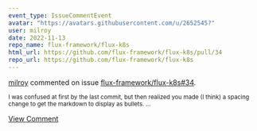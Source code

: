 ```yaml
---
event_type: IssueCommentEvent
avatar: "https://avatars.githubusercontent.com/u/2652545?"
user: milroy
date: 2022-11-13
repo_name: flux-framework/flux-k8s
html_url: https://github.com/flux-framework/flux-k8s/pull/34
repo_url: https://github.com/flux-framework/flux-k8s
---
```


<a href='https://github.com/milroy' target='_blank'>milroy</a> commented on issue <a href='https://github.com/flux-framework/flux-k8s/pull/34' target='_blank'>flux-framework/flux-k8s#34</a>.

<small>I was confused at first by the last commit, but then realized you made (I think) a spacing change to get the markdown to display as bullets....</small>

<a href='https://github.com/flux-framework/flux-k8s/pull/34' target='_blank'>View Comment</a>